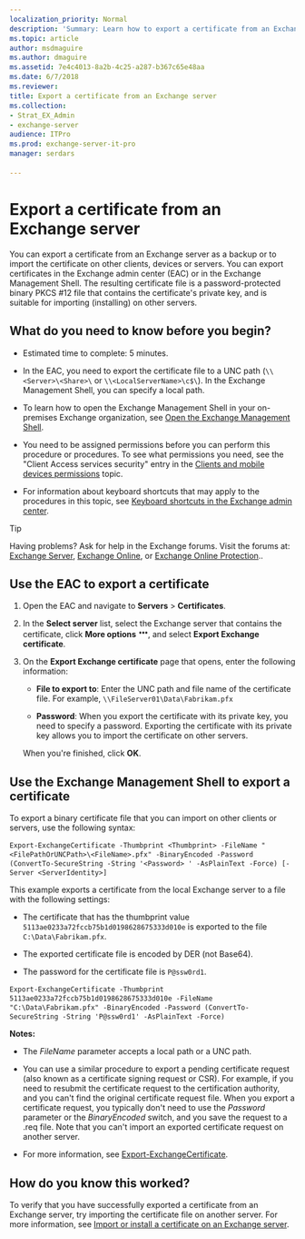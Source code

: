 ```yaml
---
localization_priority: Normal
description: 'Summary: Learn how to export a certificate from an Exchange server 2016 or 2019.'
ms.topic: article
author: msdmaguire
ms.author: dmaguire
ms.assetid: 7e4c4013-8a2b-4c25-a287-b367c65e48aa
ms.date: 6/7/2018
ms.reviewer: 
title: Export a certificate from an Exchange server
ms.collection:
- Strat_EX_Admin
- exchange-server
audience: ITPro
ms.prod: exchange-server-it-pro
manager: serdars

---
```


# Export a certificate from an Exchange server

You can export a certificate from an Exchange server as a backup or to import the certificate on other clients, devices or servers. You can export certificates in the Exchange admin center (EAC) or in the Exchange Management Shell. The resulting certificate file is a password-protected binary PKCS #12 file that contains the certificate's private key, and is suitable for importing (installing) on other servers.

## What do you need to know before you begin?

- Estimated time to complete: 5 minutes.

- In the EAC, you need to export the certificate file to a UNC path (`\\<Server>\<Share>\` or `\\<LocalServerName>\c$\`). In the Exchange Management Shell, you can specify a local path.

- To learn how to open the Exchange Management Shell in your on-premises Exchange organization, see [Open the Exchange Management Shell](https://docs.microsoft.com/powershell/exchange/exchange-server/open-the-exchange-management-shell).

- You need to be assigned permissions before you can perform this procedure or procedures. To see what permissions you need, see the "Client Access services security" entry in the [Clients and mobile devices permissions](../../permissions/feature-permissions/client-and-mobile-device-permissions.md) topic.

- For information about keyboard shortcuts that may apply to the procedures in this topic, see [Keyboard shortcuts in the Exchange admin center](../../about-documentation/exchange-admin-center-keyboard-shortcuts.md).

> [!TIP]
> Having problems? Ask for help in the Exchange forums. Visit the forums at: [Exchange Server](https://go.microsoft.com/fwlink/p/?linkId=60612), [Exchange Online](https://go.microsoft.com/fwlink/p/?linkId=267542), or [Exchange Online Protection](https://go.microsoft.com/fwlink/p/?linkId=285351)..

## Use the EAC to export a certificate

1. Open the EAC and navigate to **Servers** \> **Certificates**.

2. In the **Select server** list, select the Exchange server that contains the certificate, click **More options** ![More Options icon](../../media/ITPro_EAC_MoreOptionsIcon.png), and select **Export Exchange certificate**.

3. On the **Export Exchange certificate** page that opens, enter the following information:

   - **File to export to**: Enter the UNC path and file name of the certificate file. For example, `\\FileServer01\Data\Fabrikam.pfx`

   - **Password**: When you export the certificate with its private key, you need to specify a password. Exporting the certificate with its private key allows you to import the certificate on other servers.

   When you're finished, click **OK**.

## Use the Exchange Management Shell to export a certificate

To export a binary certificate file that you can import on other clients or servers, use the following syntax:

```
Export-ExchangeCertificate -Thumbprint <Thumbprint> -FileName "<FilePathOrUNCPath>\<FileName>.pfx" -BinaryEncoded -Password (ConvertTo-SecureString -String '<Password> ' -AsPlainText -Force) [-Server <ServerIdentity>]
```

This example exports a certificate from the local Exchange server to a file with the following settings:

- The certificate that has the thumbprint value `5113ae0233a72fccb75b1d0198628675333d010e` is exported to the file `C:\Data\Fabrikam.pfx`.

- The exported certificate file is encoded by DER (not Base64).

- The password for the certificate file is `P@ssw0rd1`.

```
Export-ExchangeCertificate -Thumbprint 5113ae0233a72fccb75b1d0198628675333d010e -FileName "C:\Data\Fabrikam.pfx" -BinaryEncoded -Password (ConvertTo-SecureString -String 'P@ssw0rd1' -AsPlainText -Force)
```

 **Notes:**

- The _FileName_ parameter accepts a local path or a UNC path.

- You can use a similar procedure to export a pending certificate request (also known as a certificate signing request or CSR). For example, if you need to resubmit the certificate request to the certification authority, and you can't find the original certificate request file. When you export a certificate request, you typically don't need to use the _Password_ parameter or the _BinaryEncoded_ switch, and you save the request to a .req file. Note that you can't import an exported certificate request on another server.

- For more information, see [Export-ExchangeCertificate](http://technet.microsoft.com/library/0fffc597-7b46-4bc3-915c-f00c9eb56b40.aspx).

## How do you know this worked?

To verify that you have successfully exported a certificate from an Exchange server, try importing the certificate file on another server. For more information, see [Import or install a certificate on an Exchange server](import-certificates.md).

